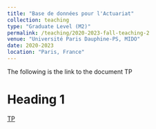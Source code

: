 ```yaml
---
title: "Base de données pour l'Actuariat"
collection: teaching
type: "Graduate Level (M2)"
permalink: /teaching/2020-2023-fall-teaching-2
venue: "Université Paris Dauphine-PS, MIDO"
date: 2020-2023
location: "Paris, France"
---
```


The following is the link to the document TP

Heading 1
======
[TP](https://moodle.psl.eu/pluginfile.php/295602/mod_resource/content/8/Poly_TP_PostgreSQL.pdf)
